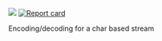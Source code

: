 [![](https://godoc.org/github.com/owulveryck/charRNN/encoding/char?status.svg)](http://godoc.org/github.com/owulveryck/charRNN/encoding/char)
[![Report card](https://goreportcard.com/badge/github.com/owulveryck/cortical)](https://goreportcard.com/report/github.com/owulveryck/cortical)

Encoding/decoding for a char based stream

